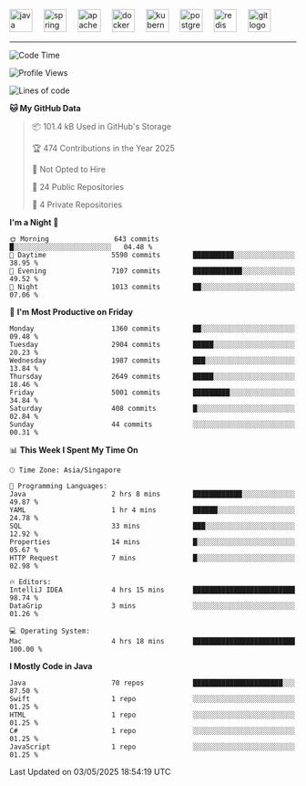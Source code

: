 <p align="left">
  <img src="https://cdn.jsdelivr.net/gh/devicons/devicon/icons/java/java-original.svg" height="40" alt="java logo"  />
  <img width="12" />
  <img src="https://cdn.jsdelivr.net/gh/devicons/devicon/icons/spring/spring-original.svg" height="40" alt="spring logo"  />
  <img width="12" />
  <img src="https://cdn.jsdelivr.net/gh/devicons/devicon/icons/apachekafka/apachekafka-original.svg" height="40" alt="apachekafka logo"  />
  <img width="12" />
  <img src="https://cdn.jsdelivr.net/gh/devicons/devicon/icons/docker/docker-original.svg" height="40" alt="docker logo"  />
  <img width="12" />
  <img src="https://cdn.jsdelivr.net/gh/devicons/devicon/icons/kubernetes/kubernetes-plain.svg" height="40" alt="kubernetes logo"  />
  <img width="12" />
  <img src="https://cdn.jsdelivr.net/gh/devicons/devicon/icons/postgresql/postgresql-original.svg" height="40" alt="postgresql logo"  />
  <img width="12" />
  <img src="https://cdn.jsdelivr.net/gh/devicons/devicon/icons/redis/redis-original.svg" height="40" alt="redis logo"  />
  <img width="12" />
  <img src="https://cdn.jsdelivr.net/gh/devicons/devicon/icons/git/git-original.svg" height="40" alt="git logo"  />
</p>


<!--<img src="https://media.giphy.com/media/LnQjpWaON8nhr21vNW/giphy.gif" width="60"> <em><b>I love connecting with different people</b> so if you want to say <b>hi, I'll be happy to meet you more!</b> 😊 </em> -->

---
<!--START_SECTION:waka-->
![Code Time](http://img.shields.io/badge/Code%20Time-2%2C305%20hrs%2036%20mins-blue)

![Profile Views](http://img.shields.io/badge/Profile%20Views-2-blue)

![Lines of code](https://img.shields.io/badge/From%20Hello%20World%20I%27ve%20Written-4.1%20million%20lines%20of%20code-blue)

**🐱 My GitHub Data** 

> 📦 101.4 kB Used in GitHub's Storage 
 > 
> 🏆 474 Contributions in the Year 2025
 > 
> 🚫 Not Opted to Hire
 > 
> 📜 24 Public Repositories 
 > 
> 🔑 4 Private Repositories 
 > 
**I'm a Night 🦉** 

```text
🌞 Morning                643 commits         █░░░░░░░░░░░░░░░░░░░░░░░░   04.48 % 
🌆 Daytime                5590 commits        ██████████░░░░░░░░░░░░░░░   38.95 % 
🌃 Evening                7107 commits        ████████████░░░░░░░░░░░░░   49.52 % 
🌙 Night                  1013 commits        ██░░░░░░░░░░░░░░░░░░░░░░░   07.06 % 
```
📅 **I'm Most Productive on Friday** 

```text
Monday                   1360 commits        ██░░░░░░░░░░░░░░░░░░░░░░░   09.48 % 
Tuesday                  2904 commits        █████░░░░░░░░░░░░░░░░░░░░   20.23 % 
Wednesday                1987 commits        ███░░░░░░░░░░░░░░░░░░░░░░   13.84 % 
Thursday                 2649 commits        █████░░░░░░░░░░░░░░░░░░░░   18.46 % 
Friday                   5001 commits        █████████░░░░░░░░░░░░░░░░   34.84 % 
Saturday                 408 commits         █░░░░░░░░░░░░░░░░░░░░░░░░   02.84 % 
Sunday                   44 commits          ░░░░░░░░░░░░░░░░░░░░░░░░░   00.31 % 
```


📊 **This Week I Spent My Time On** 

```text
🕑︎ Time Zone: Asia/Singapore

💬 Programming Languages: 
Java                     2 hrs 8 mins        ████████████░░░░░░░░░░░░░   49.87 % 
YAML                     1 hr 4 mins         ██████░░░░░░░░░░░░░░░░░░░   24.78 % 
SQL                      33 mins             ███░░░░░░░░░░░░░░░░░░░░░░   12.92 % 
Properties               14 mins             █░░░░░░░░░░░░░░░░░░░░░░░░   05.67 % 
HTTP Request             7 mins              █░░░░░░░░░░░░░░░░░░░░░░░░   02.98 % 

🔥 Editors: 
IntelliJ IDEA            4 hrs 15 mins       █████████████████████████   98.74 % 
DataGrip                 3 mins              ░░░░░░░░░░░░░░░░░░░░░░░░░   01.26 % 

💻 Operating System: 
Mac                      4 hrs 18 mins       █████████████████████████   100.00 % 
```

**I Mostly Code in Java** 

```text
Java                     70 repos            ██████████████████████░░░   87.50 % 
Swift                    1 repo              ░░░░░░░░░░░░░░░░░░░░░░░░░   01.25 % 
HTML                     1 repo              ░░░░░░░░░░░░░░░░░░░░░░░░░   01.25 % 
C#                       1 repo              ░░░░░░░░░░░░░░░░░░░░░░░░░   01.25 % 
JavaScript               1 repo              ░░░░░░░░░░░░░░░░░░░░░░░░░   01.25 % 
```




 Last Updated on 03/05/2025 18:54:19 UTC
<!--END_SECTION:waka-->


<!--
**SimakovIgor/SimakovIgor** is a ✨ _special_ ✨ repository because its `README.md` (this file) appears on your GitHub profile.

Here are some ideas to get you started:

- 🔭 I’m currently working on ...
- 🌱 I’m currently learning ...
- 👯 I’m looking to collaborate on ...
- 🤔 I’m looking for help with ...
- 💬 Ask me about ...
- 📫 How to reach me: ...
- 😄 Pronouns: ...
- ⚡ Fun fact: ...
-->
